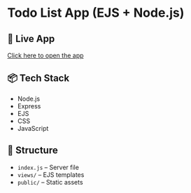 # Todo List App (EJS + Node.js)

## 🔗 Live App
[Click here to open the app](https://todo-list-ejs-8ige.onrender.com)

## 📦 Tech Stack
- Node.js
- Express
- EJS
- CSS
- JavaScript

## 📂 Structure
- `index.js` – Server file
- `views/` – EJS templates
- `public/` – Static assets
